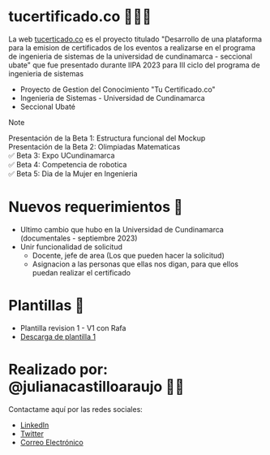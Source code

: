 # tucertificado.co 👩🏼‍🎓
La web [tucerticado.co](tucertificado.co) es el proyecto titulado "Desarrollo de una plataforma para la emision de certificados de los eventos a realizarse en el programa de ingenieria de sistemas de la universidad de cundinamarca - seccional ubate" que fue presentado durante IIPA 2023 para III ciclo del programa de ingenieria de sistemas
* Proyecto de Gestion del Conocimiento "Tu Certificado.co"
* Ingenieria de Sistemas - Universidad de Cundinamarca
* Seccional Ubaté
> [!NOTE]
> Presentación de la Beta 1: Estructura funcional del Mockup <br>
> Presentación de la Beta 2: Olimpiadas Matematicas <br>
> ✅ Beta 3: Expo UCundinamarca <br>
> ✅ Beta 4: Competencia de robotica <br>
> ✅ Beta 5: Dia de la Mujer en Ingenieria

# Nuevos requerimientos 💪
* Ultimo cambio que hubo en la Universidad de Cundinamarca  (documentales - septiembre 2023)
* Unir funcionalidad de solicitud
   * Docente, jefe de area (Los que pueden hacer la solicitud)
   * Asignacion a las personas que ellas nos digan, para que ellos puedan realizar el certificado 

# Plantillas 📌
* Plantilla revision 1 - V1 con Rafa
* [Descarga de plantilla 1](https://github.com/julianacastilloaraujo/tucertificado.co/files/14527213/Reu.2.-.Plantilla.tesis.1.docx)


# Realizado por: @julianacastilloaraujo 👩‍💻
Contactame aquí por las redes sociales: <br>
* [LinkedIn](https://www.linkedin.com/in/julianacastilloaraujo/)
* [Twitter](https://twitter.com/jlianacastillo)
* [Correo Electrónico](jcastilloa@ucundinamarca.edu.co)
